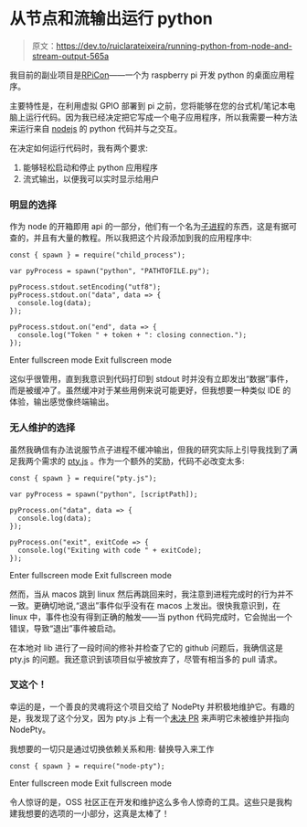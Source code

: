 # 从节点和流输出运行 python

> 原文：<https://dev.to/ruiclarateixeira/running-python-from-node-and-stream-output-565a>

我目前的副业项目是[RPiCon](https://ruiclarateixeira.github.io/rpicon/preact/photon/electron/raspberrypi/2017/12/17/rpicon-i.html)——一个为 raspberry pi 开发 python 的桌面应用程序。

主要特性是，在利用虚拟 GPIO 部署到 pi 之前，您将能够在您的台式机/笔记本电脑上运行代码。因为我已经决定把它写成一个电子应用程序，所以我需要一种方法来运行来自 [nodejs](https://nodejs.org/en/) 的 python 代码并与之交互。

在决定如何运行代码时，我有两个要求:

1.  能够轻松启动和停止 python 应用程序
2.  流式输出，以便我可以实时显示给用户

### 明显的选择

作为 node 的开箱即用 api 的一部分，他们有一个名为[子进程](https://nodejs.org/api/child_process.html)的东西，这是有据可查的，并且有大量的教程。所以我把这个片段添加到我的应用程序中:

```
const { spawn } = require("child_process");

var pyProcess = spawn("python", "PATHTOFILE.py");

pyProcess.stdout.setEncoding("utf8");
pyProcess.stdout.on("data", data => {
  console.log(data);
});

pyProcess.stdout.on("end", data => {
  console.log("Token " + token + ": closing connection.");
}); 
```

Enter fullscreen mode Exit fullscreen mode

这似乎很管用，直到我意识到代码打印到 stdout 时并没有立即发出“数据”事件，而是被缓冲了。虽然缓冲对于某些用例来说可能更好，但我想要一种类似 IDE 的体验，输出感觉像终端输出。

### 无人维护的选择

虽然我确信有办法说服节点子进程不缓冲输出，但我的研究实际上引导我找到了满足我两个需求的 [pty.js](https://github.com/chjj/pty.js/) 。作为一个额外的奖励，代码不必改变太多:

```
const { spawn } = require("pty.js");

var pyProcess = spawn("python", [scriptPath]);

pyProcess.on("data", data => {
  console.log(data);
});

pyProcess.on("exit", exitCode => {
  console.log("Exiting with code " + exitCode);
}); 
```

Enter fullscreen mode Exit fullscreen mode

然而，当从 macos 跳到 linux 然后再跳回来时，我注意到进程完成时的行为并不一致。更确切地说,“退出”事件似乎没有在 macos 上发出。很快我意识到，在 linux 中，事件也没有得到正确的触发——当 python 代码完成时，它会抛出一个错误，导致“退出”事件被启动。

在本地对 lib 进行了一段时间的修补并检查了它的 github 问题后，我确信这是 pty.js 的问题。我还意识到该项目似乎被放弃了，尽管有相当多的 pull 请求。

### 叉这个！

幸运的是，一个善良的灵魂将这个项目交给了 NodePty 并积极地维护它。有趣的是，我发现了这个分叉，因为 pty.js 上有一个[未决 PR](https://github.com/chjj/pty.js/pull/191) 来声明它未被维护并指向 NodePty。

我想要的一切只是通过切换依赖关系和用:
替换导入来工作

```
const { spawn } = require("node-pty"); 
```

Enter fullscreen mode Exit fullscreen mode

令人惊讶的是，OSS 社区正在开发和维护这么多令人惊奇的工具。这些只是我构建我想要的选项的一小部分，这真是太棒了！